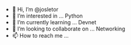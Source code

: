 - 👋 Hi, I’m @josletor
- 👀 I’m interested in ... Python
- 🌱 I’m currently learning ... Devnet
- 💞️ I’m looking to collaborate on ... Networking
- 📫 How to reach me ...

<!---
josletor/josletor is a ✨ special ✨ repository because its `README.md` (this file) appears on your GitHub profile.
You can click the Preview link to take a look at your changes.
--->
